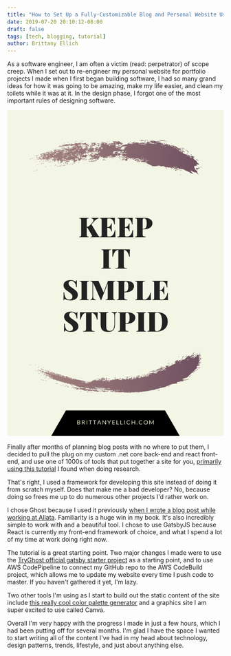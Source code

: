 ```yaml
---
title: "How to Set Up a Fully-Customizable Blog and Personal Website Using GatsbyJS and Ghost"
date: 2019-07-20 20:10:12-08:00
draft: false
tags: [tech, blogging, tutorial]
author: Brittany Ellich
---
```


As a software engineer, I am often a victim (read: perpetrator) of scope creep. When I set out to re-engineer my personal website for portfolio projects I made when I first began building software, I had so many grand ideas for how it was going to be amazing, make my life easier, and clean my toilets while it was at it. In the design phase, I forgot one of the most important rules of designing software.

![Keep it simple, stupid](/static/images/keep-it-simple-stupid.png)

Finally after months of planning blog posts with no where to put them, I decided to pull the plug on my custom .net core back-end and react front-end, and use one of 1000s of tools that put together a site for you, [primarily using this tutorial](https://nishantdania.com/blog/guide-to-setup-ghost-gatsby-website) I found when doing research.

That's right, I used a framework for developing this site instead of doing it from scratch myself. Does that make me a bad developer? No, because doing so frees me up to do numerous other projects I'd rather work on.

I chose Ghost because I used it previously [when I wrote a blog post while working at Allata](https://allata.com/insights/how-quantum-computers-are-about-to-change-the-world). Familiarity is a huge win in my book. It's also incredibly simple to work with and a beautiful tool. I chose to use GatsbyJS because React is currently my front-end framework of choice, and what I spend a lot of my time at work doing right now.

The tutorial is a great starting point. Two major changes I made were to use the [TryGhost official gatsby starter project](https://github.com/TryGhost/gatsby-starter-ghost) as a starting point, and to use AWS CodePipeline to connect my GitHub repo to the AWS CodeBuild project, which allows me to update my website every time I push code to master. If you haven't gathered it yet, I'm lazy.

Two other tools I'm using as I start to build out the static content of the site include [this really cool color palette generator](https://coolors.co/8ea604-f5bb00-ec9f05-d76a03-bf3100) and a graphics site I am super excited to use called Canva.

Overall I'm very happy with the progress I made in just a few hours, which I had been putting off for several months. I'm glad I have the space I wanted to start writing all of the content I've had in my head about technology, design patterns, trends, lifestyle, and just about anything else.
